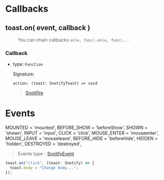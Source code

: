 # Callbacks

## toast.on( event, callback )

> You can chain callbacks `on(e, func).on(e, func)...`

### Callback

- type: `Function`

  Signature:

  ```
  action: (toast: SnotifyToast) => void
  ```

  > [Snotifire](interfaces.md#snotifire)

# Events

MOUNTED = 'mounted',
BEFORE_SHOW = 'beforeShow',
SHOWN = 'shown',
INPUT = 'input',
CLICK = 'click',
MOUSE_ENTER = 'mouseenter',
MOUSE_LEAVE = 'mouseleave',
BEFORE_HIDE = 'beforeHide',
HIDDEN = 'hidden',
DESTROYED = 'destroyed',

> Events type - [SnotifyEvent](types.md#SnotifireEventType)

```js
toast.on("click", (toast: Snotify) => {
  toast.body = "Change body...";
});
```
